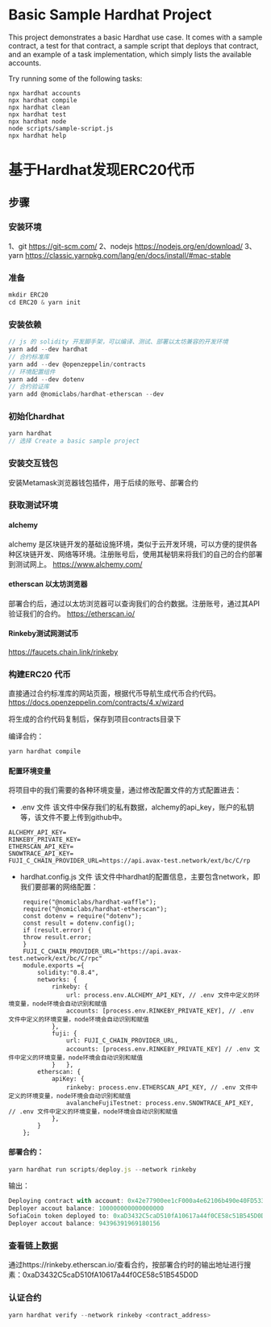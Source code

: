 # Basic Sample Hardhat Project

This project demonstrates a basic Hardhat use case. It comes with a sample contract, a test for that contract, a sample script that deploys that contract, and an example of a task implementation, which simply lists the available accounts.

Try running some of the following tasks:

```shell
npx hardhat accounts
npx hardhat compile
npx hardhat clean
npx hardhat test
npx hardhat node
node scripts/sample-script.js
npx hardhat help
```

# 基于Hardhat发现ERC20代币

## 步骤
### 安装环境
1、git
https://git-scm.com/
2、nodejs
https://nodejs.org/en/download/
3、yarn
https://classic.yarnpkg.com/lang/en/docs/install/#mac-stable

### 准备
```javascript
mkdir ERC20
cd ERC20 & yarn init
```

### 安装依赖
```javascript
// js 的 solidity 开发脚手架，可以编译、测试、部署以太坊兼容的开发环境
yarn add --dev hardhat
// 合约标准库
yarn add --dev @openzeppelin/contracts 
// 环境配置组件
yarn add --dev dotenv
// 合约验证库
yarn add @nomiclabs/hardhat-etherscan --dev
```

### 初始化hardhat
```javascript
yarn hardhat
// 选择 Create a basic sample project
```

### 安装交互钱包
安装Metamask浏览器钱包插件，用于后续的账号、部署合约

### 获取测试环境
#### alchemy
alchemy 是区块链开发的基础设施环境，类似于云开发环境，可以方便的提供各种区块链开发、网络等环境。注册账号后，使用其秘钥来将我们的自己的合约部署到测试网上。
https://www.alchemy.com/

#### etherscan 以太坊浏览器
部署合约后，通过以太坊浏览器可以查询我们的合约数据。注册账号，通过其API验证我们的合约。
 https://etherscan.io/ 

#### Rinkeby测试网测试币
https://faucets.chain.link/rinkeby

### 构建ERC20 代币
直接通过合约标准库的网站页面，根据代币导航生成代币合约代码。
https://docs.openzeppelin.com/contracts/4.x/wizard

将生成的合约代码复制后，保存到项目contracts目录下

编译合约：
```javascript
yarn hardhat compile
```

#### 配置环境变量
将项目中的我们需要的各种环境变量，通过修改配置文件的方式配置进去：
- .env 文件
该文件中保存我们的私有数据，alchemy的api_key，账户的私钥等，该文件不要上传到github中。
```
ALCHEMY_API_KEY=
RINKEBY_PRIVATE_KEY=
ETHERSCAN_API_KEY=
SNOWTRACE_API_KEY=
FUJI_C_CHAIN_PROVIDER_URL=https://api.avax-test.network/ext/bc/C/rp
```

- hardhat.config.js 文件
该文件中hardhat的配置信息，主要包含network，即我们要部署的网络配置：
```
    require("@nomiclabs/hardhat-waffle");
    require("@nomiclabs/hardhat-etherscan");
    const dotenv = require("dotenv");
    const result = dotenv.config();
    if (result.error) {
    throw result.error;
    }
    FUJI_C_CHAIN_PROVIDER_URL="https://api.avax-test.network/ext/bc/C/rpc"
    module.exports ={
        solidity:"0.8.4",
        networks: {
            rinkeby: {
                url: process.env.ALCHEMY_API_KEY, // .env 文件中定义的环境变量，node环境会自动识别和赋值
                accounts: [process.env.RINKEBY_PRIVATE_KEY], // .env 文件中定义的环境变量，node环境会自动识别和赋值
            },
            fuji: {
                url: FUJI_C_CHAIN_PROVIDER_URL,
                accounts: [process.env.RINKEBY_PRIVATE_KEY] // .env 文件中定义的环境变量，node环境会自动识别和赋值
            }   },
        etherscan: {
            apiKey: {
                rinkeby: process.env.ETHERSCAN_API_KEY, // .env 文件中定义的环境变量，node环境会自动识别和赋值
                avalancheFujiTestnet: process.env.SNOWTRACE_API_KEY, // .env 文件中定义的环境变量，node环境会自动识别和赋值
            },
        }
    };
```

#### 部署合约：
```javascript
yarn hardhat run scripts/deploy.js --network rinkeby
```
输出：
```javascript
Deploying contract with account: 0x42e77900ee1cF000a4e62106b490e40FD5330504
Deployer accout balance: 100000000000000000
SofiaCoin token deployed to: 0xaD3432C5caD510fA10617a44f0CE58c51B545D0D
Deployer accout balance: 94396391969180156
```

### 查看链上数据
通过https://rinkeby.etherscan.io/查看合约，按部署合约时的输出地址进行搜素：0xaD3432C5caD510fA10617a44f0CE58c51B545D0D

### 认证合约
```javascript
yarn hardhat verify --network rinkeby <contract_address> 
```